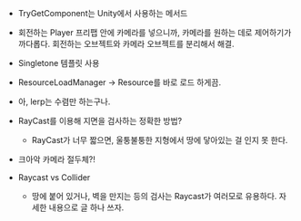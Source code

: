 - TryGetComponent는 Unity에서 사용하는 메서드

- 회전하는 Player 프리팹 안에 카메라를 넣으니까, 카메라를 원하는 데로 제어하기가 까다롭다. 회전하는 오브젝트와 카메라 오브젝트를 분리해서 해결.

- Singletone 템플릿 사용

- ResourceLoadManager -> Resource를 바로 로드 하게끔.

- 아, lerp는 수렴만 하는구나.

- RayCast를 이용해 지면을 검사하는 정확한 방법?
	- RayCast가 너무 짧으면, 울퉁불퉁한 지형에서 땅에 닿아있는 걸 인지 못 한다.

- 크아악 카메라 절두체?!

- Raycast vs Collider
	- 땅에 붙어 있거나, 벽을 만지는 등의 검사는 Raycast가 여러모로 유용하다. 자세한 내용으로 글 하나 쓰자.